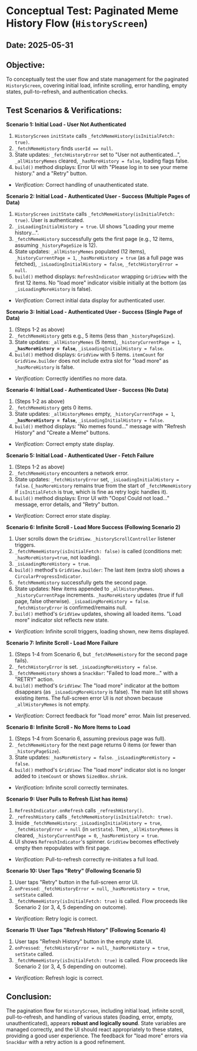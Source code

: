 # Conceptual Test: Paginated Meme History Flow (`HistoryScreen`)

## Date: 2025-05-31

## Objective:
To conceptually test the user flow and state management for the paginated `HistoryScreen`, covering initial load, infinite scrolling, error handling, empty states, pull-to-refresh, and authentication checks.

## Test Scenarios & Verifications:

**Scenario 1: Initial Load - User Not Authenticated**
1.  `HistoryScreen` `initState` calls `_fetchMemeHistory(isInitialFetch: true)`.
2.  `_fetchMemeHistory` finds `userId == null`.
3.  State updates: `_fetchHistoryError` set to "User not authenticated...", `_allHistoryMemes` cleared, `_hasMoreHistory = false`, loading flags false.
4.  `build()` method displays: Error UI with "Please log in to see your meme history." and a "Retry" button.
*   *Verification:* Correct handling of unauthenticated state.

**Scenario 2: Initial Load - Authenticated User - Success (Multiple Pages of Data)**
1.  `HistoryScreen` `initState` calls `_fetchMemeHistory(isInitialFetch: true)`. User is authenticated.
2.  `_isLoadingInitialHistory = true`. UI shows "Loading your meme history...".
3.  `_fetchMemeHistory` successfully gets the first page (e.g., 12 items, assuming `_historyPageSize` is 12).
4.  State updates: `_allHistoryMemes` populated (12 items), `_historyCurrentPage = 1`, `_hasMoreHistory = true` (as a full page was fetched), `_isLoadingInitialHistory = false`, `_fetchHistoryError = null`.
5.  `build()` method displays: `RefreshIndicator` wrapping `GridView` with the first 12 items. No "load more" indicator visible initially at the bottom (as `_isLoadingMoreHistory` is false).
*   *Verification:* Correct initial data display for authenticated user.

**Scenario 3: Initial Load - Authenticated User - Success (Single Page of Data)**
1.  (Steps 1-2 as above)
2.  `_fetchMemeHistory` gets e.g., 5 items (less than `_historyPageSize`).
3.  State updates: `_allHistoryMemes` (5 items), `_historyCurrentPage = 1`, **`_hasMoreHistory = false`**, `_isLoadingInitialHistory = false`.
4.  `build()` method displays: `GridView` with 5 items. `itemCount` for `GridView.builder` does not include extra slot for "load more" as `_hasMoreHistory` is false.
*   *Verification:* Correctly identifies no more data.

**Scenario 4: Initial Load - Authenticated User - Success (No Data)**
1.  (Steps 1-2 as above)
2.  `_fetchMemeHistory` gets 0 items.
3.  State updates: `_allHistoryMemes` empty, `_historyCurrentPage = 1`, **`_hasMoreHistory = false`**, `_isLoadingInitialHistory = false`.
4.  `build()` method displays: "No memes found..." message with "Refresh History" and "Create a Meme" buttons.
*   *Verification:* Correct empty state display.

**Scenario 5: Initial Load - Authenticated User - Fetch Failure**
1.  (Steps 1-2 as above)
2.  `_fetchMemeHistory` encounters a network error.
3.  State updates: `_fetchHistoryError` set, `_isLoadingInitialHistory = false`. (`_hasMoreHistory` remains true from the start of `_fetchMemeHistory` if `isInitialFetch` is true, which is fine as retry logic handles it).
4.  `build()` method displays: Error UI with "Oops! Could not load..." message, error details, and "Retry" button.
*   *Verification:* Correct error state display.

**Scenario 6: Infinite Scroll - Load More Success (Following Scenario 2)**
1.  User scrolls down the `GridView`. `_historyScrollController` listener triggers.
2.  `_fetchMemeHistory(isInitialFetch: false)` is called (conditions met: `_hasMoreHistory=true`, not loading).
3.  `_isLoadingMoreHistory = true`.
4.  `build()` method's `GridView.builder`: The last item (extra slot) shows a `CircularProgressIndicator`.
5.  `_fetchMemeHistory` successfully gets the second page.
6.  State updates: New items appended to `_allHistoryMemes`. `_historyCurrentPage` increments. `_hasMoreHistory` updates (true if full page, false otherwise). `_isLoadingMoreHistory = false`. `_fetchHistoryError` is confirmed/remains null.
7.  `build()` method's `GridView` updates, showing all loaded items. "Load more" indicator slot reflects new state.
*   *Verification:* Infinite scroll triggers, loading shown, new items displayed.

**Scenario 7: Infinite Scroll - Load More Failure**
1.  (Steps 1-4 from Scenario 6, but `_fetchMemeHistory` for the second page fails).
2.  `_fetchHistoryError` is set. `_isLoadingMoreHistory = false`.
3.  `_fetchMemeHistory` shows a `SnackBar`: "Failed to load more..." with a "RETRY" action.
4.  `build()` method's `GridView`: The "load more" indicator at the bottom disappears (as `_isLoadingMoreHistory` is false). The main list still shows existing items. The full-screen error UI is *not* shown because `_allHistoryMemes` is not empty.
*   *Verification:* Correct feedback for "load more" error. Main list preserved.

**Scenario 8: Infinite Scroll - No More Items to Load**
1.  (Steps 1-4 from Scenario 6, assuming previous page was full).
2.  `_fetchMemeHistory` for the next page returns 0 items (or fewer than `_historyPageSize`).
3.  State updates: `_hasMoreHistory = false`. `_isLoadingMoreHistory = false`.
4.  `build()` method's `GridView`: The "load more" indicator slot is no longer added to `itemCount` or shows `SizedBox.shrink`.
*   *Verification:* Infinite scroll correctly terminates.

**Scenario 9: User Pulls to Refresh (List has items)**
1.  `RefreshIndicator.onRefresh` calls `_refreshHistory()`.
2.  `_refreshHistory` calls `_fetchMemeHistory(isInitialFetch: true)`.
3.  Inside `_fetchMemeHistory`: `_isLoadingInitialHistory = true`, `_fetchHistoryError = null` (in `setState`). Then, `_allHistoryMemes` is cleared, `_historyCurrentPage = 0`, `_hasMoreHistory = true`.
4.  UI shows `RefreshIndicator`'s spinner. `GridView` becomes effectively empty then repopulates with first page.
*   *Verification:* Pull-to-refresh correctly re-initiates a full load.

**Scenario 10: User Taps "Retry" (Following Scenario 5)**
1.  User taps "Retry" button in the full-screen error UI.
2.  `onPressed`: `_fetchHistoryError = null`, `_hasMoreHistory = true`, `setState` called.
3.  `_fetchMemeHistory(isInitialFetch: true)` is called. Flow proceeds like Scenario 2 (or 3, 4, 5 depending on outcome).
*   *Verification:* Retry logic is correct.

**Scenario 11: User Taps "Refresh History" (Following Scenario 4)**
1.  User taps "Refresh History" button in the empty state UI.
2.  `onPressed`: `_fetchHistoryError = null`, `_hasMoreHistory = true`, `setState` called.
3.  `_fetchMemeHistory(isInitialFetch: true)` is called. Flow proceeds like Scenario 2 (or 3, 4, 5 depending on outcome).
*   *Verification:* Refresh logic is correct.

## Conclusion:

The pagination flow for `HistoryScreen`, including initial load, infinite scroll, pull-to-refresh, and handling of various states (loading, error, empty, unauthenticated), appears **robust and logically sound**. State variables are managed correctly, and the UI should react appropriately to these states, providing a good user experience. The feedback for "load more" errors via `SnackBar` with a retry action is a good refinement.
```
